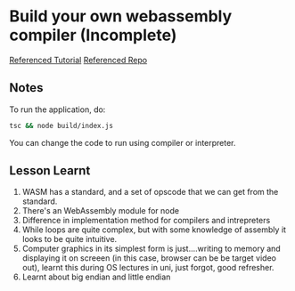 # Build your own webassembly compiler (Incomplete)

[Referenced Tutorial](https://blog.scottlogic.com/2019/05/17/webassembly-compiler.html)
[Referenced Repo](https://github.com/ColinEberhardt/chasm)

## Notes

To run the application, do:

```bash
tsc && node build/index.js
```

You can change the code to run using compiler or interpreter.

## Lesson Learnt

1. WASM has a standard, and a set of opscode that we can get from the standard.
2. There's an WebAssembly module for node
3. Difference in implementation method for compilers and intrepreters
4. While loops are quite complex, but with some knowledge of assembly it looks to be quite intuitive.
5. Computer graphics in its simplest form is just....writing to memory and displaying it on screeen (in this case, browser can be be target video out), learnt this during OS lectures in uni, just forgot, good refresher.
6. Learnt about big endian and little endian